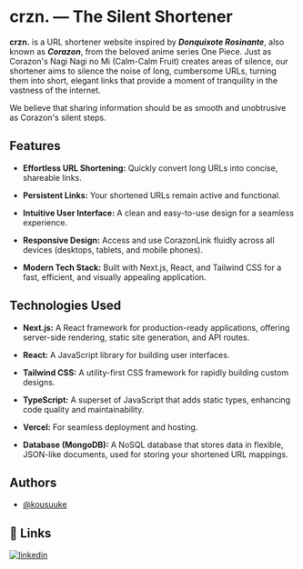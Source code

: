 
# crzn. — The Silent Shortener

**crzn.** is a URL shortener website inspired by ***Donquixote Rosinante***, also known as ***Corazon***, from the beloved anime series One Piece. Just as Corazon's Nagi Nagi no Mi (Calm-Calm Fruit) creates areas of silence, our shortener aims to silence the noise of long, cumbersome URLs, turning them into short, elegant links that provide a moment of tranquility in the vastness of the internet.

We believe that sharing information should be as smooth and unobtrusive as Corazon's silent steps.


## Features

- **Effortless URL Shortening:** Quickly convert long URLs into concise, shareable links.

- **Persistent Links:** Your shortened URLs remain active and functional.

- **Intuitive User Interface:** A clean and easy-to-use design for a seamless experience.

- **Responsive Design:** Access and use CorazonLink fluidly across all devices (desktops, tablets, and mobile phones).

- **Modern Tech Stack:** Built with Next.js, React, and Tailwind CSS for a fast, efficient, and visually appealing application.


## Technologies Used

- **Next.js:** A React framework for production-ready applications, offering server-side rendering, static site generation, and API routes.

- **React:** A JavaScript library for building user interfaces.

- **Tailwind CSS:** A utility-first CSS framework for rapidly building custom designs.

- **TypeScript:** A superset of JavaScript that adds static types, enhancing code quality and maintainability.

- **Vercel:** For seamless deployment and hosting.

- **Database (MongoDB):** A NoSQL database that stores data in flexible, JSON-like documents, used for storing your shortened URL mappings.


## Authors

- [@kousuuke](https://github.com/kousuuke/)


## 🔗 Links
[![linkedin](https://img.shields.io/badge/linkedin-0A66C2?style=for-the-badge&logo=linkedin&logoColor=white)](https://www.linkedin.com/)

